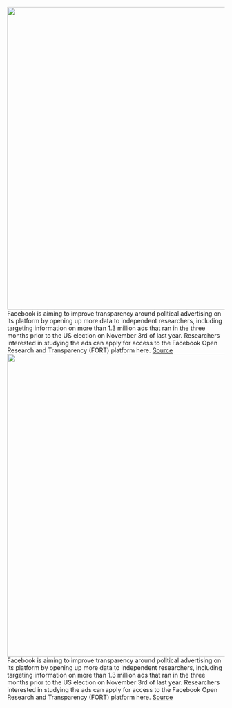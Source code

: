 <img src='https://cdn.vox-cdn.com/thumbor/7gIrTIZM73k3yC33eCOuyAgIOaA=/0x0:2040x1360/1200x800/filters:focal(936x591:1262x917)/cdn.vox-cdn.com/uploads/chorus_image/image/68718017/mdoying_180411_2400_0043still.0.jpg' width='700px' /><br/>
Facebook is aiming to improve transparency around political advertising on its platform by opening up more data to independent researchers, including targeting information on more than 1.3 million ads that ran in the three months prior to the US election on November 3rd of last year. Researchers interested in studying the ads can apply for access to the Facebook Open Research and Transparency (FORT) platform here.
<a href='https://www.theverge.com/2021/1/25/22248806/facebook-us-2020-election-data-research-political-ad-targeting'> Source <a/><img src='https://cdn.vox-cdn.com/thumbor/7gIrTIZM73k3yC33eCOuyAgIOaA=/0x0:2040x1360/1200x800/filters:focal(936x591:1262x917)/cdn.vox-cdn.com/uploads/chorus_image/image/68718017/mdoying_180411_2400_0043still.0.jpg' width='700px' /><br/>
Facebook is aiming to improve transparency around political advertising on its platform by opening up more data to independent researchers, including targeting information on more than 1.3 million ads that ran in the three months prior to the US election on November 3rd of last year. Researchers interested in studying the ads can apply for access to the Facebook Open Research and Transparency (FORT) platform here.
<a href='https://www.theverge.com/2021/1/25/22248806/facebook-us-2020-election-data-research-political-ad-targeting'> Source <a/>